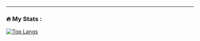 ---

### :fire: My Stats :





[![Top Langs](https://github-readme-stats.vercel.app/api/top-langs/?username=Surface1U&layout=compact&theme=vision-friendly-dark)](https://github.com/anuraghazra/github-readme-stats)


